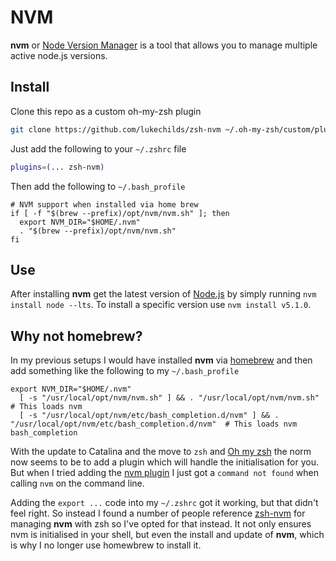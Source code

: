 # NVM

**nvm** or [Node Version Manager](https://github.com/creationix/nvm) is a tool that allows you to manage multiple active node.js versions.

## Install

Clone this repo as a custom oh-my-zsh plugin

```bash
git clone https://github.com/lukechilds/zsh-nvm ~/.oh-my-zsh/custom/plugins/zsh-nvm
```

Just add the following to your `~/.zshrc` file

```bash
plugins=(... zsh-nvm)
```

Then add the following to `~/.bash_profile`

```text
# NVM support when installed via home brew
if [ -f "$(brew --prefix)/opt/nvm/nvm.sh" ]; then
  export NVM_DIR="$HOME/.nvm"
  . "$(brew --prefix)/opt/nvm/nvm.sh"
fi
```

## Use

After installing **nvm** get the latest version of [Node.js](https://nodejs.org/) by simply running `nvm install node --lts`. To install a specific version use `nvm install v5.1.0`.

## Why not homebrew?

In my previous setups I would have installed **nvm** via [homebrew](https://brew.sh/) and then add something like the following to my `~/.bash_profile`

```shell
export NVM_DIR="$HOME/.nvm"
  [ -s "/usr/local/opt/nvm/nvm.sh" ] && . "/usr/local/opt/nvm/nvm.sh"  # This loads nvm
  [ -s "/usr/local/opt/nvm/etc/bash_completion.d/nvm" ] && . "/usr/local/opt/nvm/etc/bash_completion.d/nvm"  # This loads nvm bash_completion
```

With the update to Catalina and the move to `zsh` and [Oh my zsh](ohmyzsh.md) the norm now seems to be to add a plugin which will handle the initialisation for you. But when I tried adding the [nvm plugin](https://github.com/robbyrussell/oh-my-zsh/tree/master/plugins/nvm) I just got a `command not found` when calling `nvm` on the command line.

Adding the `export ...` code into my `~/.zshrc` got it working, but that didn't feel right. So instead I found a number of people reference [zsh-nvm](https://github.com/lukechilds/zsh-nvm) for managing **nvm** with zsh so I've opted for that instead. It not only ensures nvm is initialised in your shell, but even the install and update of **nvm**, which is why I no longer use homewbrew to install it.

